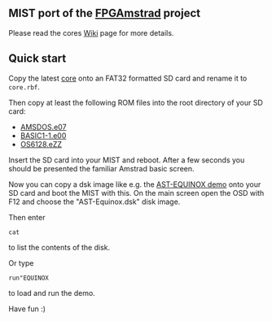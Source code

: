 MIST port of the [FPGAmstrad](http://www.cpcwiki.eu/index.php/FPGAmstrad) project
----------------------------------------

Please read the cores [Wiki](http://github.com/mist-devel/mist-board/wiki/CoreDocAmstrad) page for more details.

Quick start
-----------

Copy the latest [core](https://github.com/mist-devel/mist-binaries/raw/master/cores/amstrad/amstrad_151013_r004.7.2.rbf) onto an FAT32 formatted SD card and rename it to `core.rbf`.

Then copy at least the following ROM files into the root directory of your SD card:
  - [AMSDOS.e07](https://github.com/mist-devel/mist-binaries/raw/master/cores/amstrad/ROMs/AMSDOS.e07)
  - [BASIC1-1.e00](https://github.com/mist-devel/mist-binaries/raw/master/cores/amstrad/ROMs/BASIC1-1.e00)
  - [OS6128.eZZ](https://github.com/mist-devel/mist-binaries/raw/master/cores/amstrad/ROMs/OS6128.eZZ)

Insert the SD card into your MIST and reboot. After a few seconds you should be presented the familiar Amstrad basic screen.

Now you can copy a dsk image like e.g. the [AST-EQUINOX demo](https://github.com/mist-devel/mist-binaries/raw/master/cores/amstrad/ROMs/AST-Equinox.dsk) onto your SD card and boot the MIST with this. On the main screen open the OSD with F12 and choose the "AST-Equinox.dsk" disk image.

Then enter

 `cat`

to list the contents of the disk.

Or type

 `run"EQUINOX`

to load and run the demo.

Have fun :)
